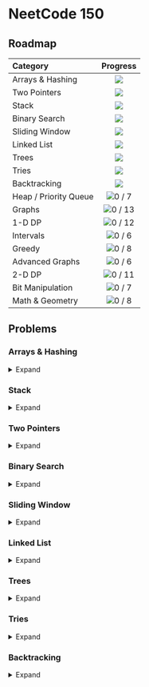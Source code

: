 # NeetCode 150

## Roadmap
| Category | Progress |
|:---------|:--------:|
| Arrays & Hashing | <picture><img src="https://img.shields.io/badge/9%20/%209-Solved-ffffff?style=flat&color=1f883d"></picture> |
| Two Pointers | <picture><img src="https://img.shields.io/badge/5%20/%205-Solved-ffffff?style=flat&color=1f883d"></picture> |
| Stack | <picture><img src="https://img.shields.io/badge/7%20/%207-Solved-ffffff?style=flat&color=1f883d"></picture> |
| Binary Search |  <picture><img src="https://img.shields.io/badge/7%20/%207-Solved-ffffff?style=flat&color=1f883d"></picture> |
| Sliding Window |  <picture><img src="https://img.shields.io/badge/6%20/%206-Solved-ffffff?style=flat&color=1f883d"></picture> |
| Linked List | <picture><img src="https://img.shields.io/badge/11%20/%2011-Solved-ffffff?style=flat&color=1f883d"></picture> |
| Trees | <picture><img src="https://img.shields.io/badge/15%20/%2015-Solved-ffffff?style=flat&color=1f883d"></picture> |
| Tries | <picture><img src="https://img.shields.io/badge/3%20/%203-Solved-ffffff?style=flat&color=1f883d"></picture> |
| Backtracking | <picture><img src="https://img.shields.io/badge/5%20/%209-Solved-ffffff?style=flat&color=ffffff"></picture> |
| Heap / Priority Queue | ![0 / 7](https://img.shields.io/badge/0%20/%207-Solved-ffffff?style=flat&color=ffffff) |
| Graphs | ![0 / 13](https://img.shields.io/badge/0%20/%2013-Solved-ffffff?style=flat&color=ffffff) |
| 1-D DP | ![0 / 12](https://img.shields.io/badge/0%20/%2012-Solved-ffffff?style=flat&color=ffffff) |
| Intervals | ![0 / 6](https://img.shields.io/badge/0%20/%206-Solved-ffffff?style=flat&color=ffffff) |
| Greedy | ![0 / 8](https://img.shields.io/badge/0%20/%208-Solved-ffffff?style=flat&color=ffffff) |
| Advanced Graphs | ![0 / 6](https://img.shields.io/badge/0%20/%206-Solved-ffffff?style=flat&color=ffffff) |
| 2-D DP | ![0 / 11](https://img.shields.io/badge/0%20/%2011-Solved-ffffff?style=flat&color=ffffff) |
| Bit Manipulation | ![0 / 7](https://img.shields.io/badge/0%20/%207-Solved-ffffff?style=flat&color=ffffff) |
| Math & Geometry | ![0 / 8](https://img.shields.io/badge/0%20/%208-Solved-ffffff?style=flat&color=ffffff) |

## Problems

### Arrays & Hashing
<details>
  <summary>Expand</summary>
  
  | Problem | Solution |
  |:--------|:--------:|
  | [Contains Duplicate](https://neetcode.io/problems/duplicate-integer) | [C++](https://github.com/delcanovega/NeetCode/blob/main/01_Arrays_and_Hashing/01_Contains_Duplicate/main.cpp) |
  | [Valid Anagram](https://neetcode.io/problems/is-anagram) | [C++](https://github.com/delcanovega/NeetCode/blob/main/01_Arrays_and_Hashing/02_Anagram/main.cpp) |
  | [Two Sum](https://neetcode.io/problems/two-integer-sum) | [C++](https://github.com/delcanovega/NeetCode/blob/main/01_Arrays_and_Hashing/03_Two_Sum/main.cpp) |
  | [Group Anagrams](https://neetcode.io/problems/anagram-groups) | [C++](https://github.com/delcanovega/NeetCode/blob/main/01_Arrays_and_Hashing/04_Group_Anagrams/main.cpp) |
  | [Top K Frequent Elements](https://neetcode.io/problems/top-k-elements-in-list) | [C++](https://github.com/delcanovega/NeetCode/blob/main/01_Arrays_and_Hashing/05_Top_K_Frequent_Elements/main.cpp) |
  | [Encode and Decode Strings](https://neetcode.io/problems/string-encode-and-decode) | [C++](https://github.com/delcanovega/NeetCode/blob/main/01_Arrays_and_Hashing/06_Encode_and_Decode_Strings/main.cpp) |
  | [Products of Array Except Self](https://neetcode.io/problems/products-of-array-discluding-self) | [C++](https://github.com/delcanovega/NeetCode/blob/main/01_Arrays_and_Hashing/07_Products_of_Array_Except_Self/main.cpp) |
  | [Valid Sudoku](https://neetcode.io/problems/valid-sudoku) | [C++](https://github.com/delcanovega/NeetCode/blob/main/01_Arrays_and_Hashing/08_Valid_Sudoku/main.cpp) |
  | [Longest Consecutive Sequence](https://neetcode.io/problems/longest-consecutive-sequence) | [C++](https://github.com/delcanovega/NeetCode/blob/main/01_Arrays_and_Hashing/09_Longest_Consecutive_Sequence/main.cpp) |
</details>

### Stack
<details>
  <summary>Expand</summary>
  
  | Problem | Solution |
  |:--------|:--------:|
  | [Valid Parentheses](https://neetcode.io/problems/validate-parentheses) | [C++](https://github.com/delcanovega/NeetCode/blob/main/02_Stack/01_Valid_Parentheses/main.cpp) |
  | [Minimum Stack](https://neetcode.io/problems/minimum-stack) | [C++](https://github.com/delcanovega/NeetCode/blob/main/02_Stack/02_Minimum_Stack/main.cpp) |
  | [Evaluate Reverse Polish Notation](https://neetcode.io/problems/evaluate-reverse-polish-notation) | [C++](https://github.com/delcanovega/NeetCode/blob/main/02_Stack/03_Evaluate_Reverse_Polish_Notation/main.cpp) |
  | [Generate Parentheses](https://neetcode.io/problems/generate-parentheses) | [C++](https://github.com/delcanovega/NeetCode/blob/main/02_Stack/04_Generate_Parentheses/main.cpp) |
  | [Daily Temperatures](https://neetcode.io/problems/daily-temperatures) | [C++](https://github.com/delcanovega/NeetCode/blob/main/02_Stack/05_Daily_Temperatures/main.cpp) |
  | [Car Fleet](https://neetcode.io/problems/car-fleet) | [C++](https://github.com/delcanovega/NeetCode/blob/main/02_Stack/06_Car_Fleet/main.cpp) |
  | [Largest Rectangle in Histogram](https://neetcode.io/problems/largest-rectangle-in-histogram) | [C++](https://github.com/delcanovega/NeetCode/blob/main/02_Stack/07_Largest_Rectangle_in_Histogram/main.cpp) |
</details>

### Two Pointers
<details>
  <summary>Expand</summary>
  
  | Problem | Solution |
  |:--------|:--------:|
  | [Valid Palindrome](https://neetcode.io/problems/is-palindrome) | [C++](https://github.com/delcanovega/NeetCode/blob/main/03_Two_Pointers/01_Valid_Palindrome/main.cpp) |
  | [Two Integer Sum II](https://neetcode.io/problems/two-integer-sum-ii) | [C++](https://github.com/delcanovega/NeetCode/blob/main/03_Two_Pointers/02_Two_Integer_Sum_II/main.cpp) |
  | [3Sum](https://neetcode.io/problems/three-integer-sum) | [C++](https://github.com/delcanovega/NeetCode/blob/main/03_Two_Pointers/03_3Sum/main.cpp) |
  | [Container With Most Water](https://neetcode.io/problems/max-water-container) | [C++](https://github.com/delcanovega/NeetCode/blob/main/03_Two_Pointers/04_Container_with_Most_Water/main.cpp) |
  | [Trapping Rain Water](https://neetcode.io/problems/trapping-rain-water) | [C++](https://github.com/delcanovega/NeetCode/blob/main/03_Two_Pointers/05_Trapping_Rain_Water/main.cpp) |
</details>

### Binary Search
<details>
  <summary>Expand</summary>
  
  | Problem | Solution |
  |:--------|:--------:|
  | [Binary Search](https://neetcode.io/problems/binary-search) | [C++](https://github.com/delcanovega/NeetCode/blob/main/04_Binary_Search/01_Binary_Search/main.cpp) |
  | [Search a 2D Matrix](https://neetcode.io/problems/search-2d-matrix) | [C++](https://github.com/delcanovega/NeetCode/blob/main/04_Binary_Search/02_Search_a_2D_Matrix/main.cpp) |
  | [Koko Eating Bananas](https://neetcode.io/problems/eating-bananas) | [C++](https://github.com/delcanovega/NeetCode/blob/main/04_Binary_Search/03_Koko_Eating_Bananas/main.cpp) |
  | [Find Minimum in Rotated Sorted Array](https://neetcode.io/problems/find-minimum-in-rotated-sorted-array) | [C++](https://github.com/delcanovega/NeetCode/blob/main/04_Binary_Search/04_Find_Minimum_in_Rotated_Sorted_Array/main.cpp) |
  | [Search in Rotated Sorted Array](https://neetcode.io/problems/find-target-in-rotated-sorted-array) | [C++](https://github.com/delcanovega/NeetCode/blob/main/04_Binary_Search/05_Search_in_Rotated_Sorted_Array/main.cpp) |
  | [Time Based Key-Value Store](https://neetcode.io/problems/time-based-key-value-store) | [C++](https://github.com/delcanovega/NeetCode/blob/main/04_Binary_Search/06_Time_Based_Key-Value_Store/main.cpp) |
  | [Median of Two Sorted Arrays](https://neetcode.io/problems/median-of-two-sorted-arrays) | [C++](https://github.com/delcanovega/NeetCode/blob/main/04_Binary_Search/07_Median_of_Two_Sorted_Arrays/main.cpp) |
</details>

### Sliding Window
<details>
  <summary>Expand</summary>
  
  | Problem | Solution |
  |:--------|:--------:|
  | [Best Time to Buy and Sell Stock](https://neetcode.io/problems/buy-and-sell-crypto) | [C++](https://github.com/delcanovega/NeetCode/blob/main/05_Sliding_Window/01_Best_Time_to_Buy_and_Sell_Stock/main.cpp) |
  | [Longest Substring Without Repeating Characters](https://neetcode.io/problems/longest-substring-without-duplicates) | [C++](https://github.com/delcanovega/NeetCode/blob/main/05_Sliding_Window/02_Longest_Substring_Without_Repeating_Characters/main.cpp) |
  | [Longest Repeating Character Replacement](https://neetcode.io/problems/longest-repeating-substring-with-replacement) | [C++](https://github.com/delcanovega/NeetCode/blob/main/05_Sliding_Window/03_Longest_Repeating_Character_Replacement/main.cpp) |
  | [Permutation in String](https://neetcode.io/problems/permutation-string) | [C++](https://github.com/delcanovega/NeetCode/blob/main/05_Sliding_Window/04_Permutation_in_String/main.cpp) |
  | [Minimum Window Substring](https://neetcode.io/problems/minimum-window-with-characters) | [C++](https://github.com/delcanovega/NeetCode/blob/main/05_Sliding_Window/05_Minimum_Window_Substring/main.cpp) |
  | [Sliding Window Maximum](https://neetcode.io/problems/sliding-window-maximum) | [C++](https://github.com/delcanovega/NeetCode/blob/main/05_Sliding_Window/06_Sliding_Window_Maximum/main.cpp) |
</details>

### Linked List
<details>
  <summary>Expand</summary>
  
  | Problem | Solution |
  |:--------|:--------:|
  | [Reverse Linked List](https://neetcode.io/problems/reverse-a-linked-list) | [C++](https://github.com/delcanovega/NeetCode/blob/main/06_Linked_List/01_Reverse_Linked_List/main.cpp) |
  | [Merge Two Sorted Linked Lists](https://neetcode.io/problems/merge-two-sorted-linked-lists) | [C++](https://github.com/delcanovega/NeetCode/blob/main/06_Linked_List/02_Merge_Two_Sorted_Linked_Lists/main.cpp) |
  | [Linked List Cycle Detection](https://neetcode.io/problems/linked-list-cycle-detection) | [C++](https://github.com/delcanovega/NeetCode/blob/main/06_Linked_List/03_Linked_List_Cycle_Detection/main.cpp) |
  | [Reorder Linked List](https://neetcode.io/problems/reorder-linked-list) | [C++](https://github.com/delcanovega/NeetCode/blob/main/06_Linked_List/04_Reorder_Linked_List/main.cpp) |
  | [Remove Node From End of Linked List](https://neetcode.io/problems/remove-node-from-end-of-linked-list) | [C++](https://github.com/delcanovega/NeetCode/blob/main/06_Linked_List/05_Remove_Node_From_End_of_Linked_List/main.cpp) |
  | [Copy Linked List with Random Pointer](https://neetcode.io/problems/copy-linked-list-with-random-pointer) | [C++](https://github.com/delcanovega/NeetCode/blob/main/06_Linked_List/06_Copy_Linked_List_with_Random_Pointer/main.cpp) |
  | [Add Two Numbers](https://neetcode.io/problems/add-two-numbers) | [C++](https://github.com/delcanovega/NeetCode/blob/main/06_Linked_List/07_Add_Two_Numbers/main.cpp) |
  | [Find the Duplicate Number](https://neetcode.io/problems/find-duplicate-integer) | [C++](https://github.com/delcanovega/NeetCode/blob/main/06_Linked_List/08_Find_the_Duplicate_Number/main.cpp) |
  | [LRU Cache](https://neetcode.io/problems/lru-cache) | [C++](https://github.com/delcanovega/NeetCode/blob/main/06_Linked_List/09_LRU_Cache/main.cpp) |
  | [Merge K Sorted Linked Lists](https://neetcode.io/problems/merge-k-sorted-linked-lists) | [C++](https://github.com/delcanovega/NeetCode/blob/main/06_Linked_List/10_Merge_K_Sorted_Linked_Lists/main.cpp) |
  | [Reverse Nodes in K-Group](https://neetcode.io/problems/reverse-nodes-in-k-group) | [C++](https://github.com/delcanovega/NeetCode/blob/main/06_Linked_List/11_Reverse_Nodes_in_K-Group/main.cpp) |
</details>

### Trees
<details>
  <summary>Expand</summary>
  
  | Problem | Solution |
  |:--------|:--------:|
  | [Invert Binary Tree](https://neetcode.io/problems/invert-a-binary-tree) | [C++](https://github.com/delcanovega/NeetCode/blob/main/07_Trees/01_Invert_Binary_Tree/main.cpp) |
  | [Maximum Depth of Binary Tree](https://neetcode.io/problems/depth-of-binary-tree) | [C++](https://github.com/delcanovega/NeetCode/blob/main/07_Trees/02_Maximum_Depth_of_Binary_Tree/main.cpp) |
  | [Diameter of Binary Tree](https://neetcode.io/problems/binary-tree-diameter) | [C++](https://github.com/delcanovega/NeetCode/blob/main/07_Trees/03_Diameter_of_Binary_Tree/main.cpp) |
  | [Balanced Binary Tree](https://neetcode.io/problems/balanced-binary-tree) | [C++](https://github.com/delcanovega/NeetCode/blob/main/07_Trees/04_Balanced_Binary_Tree/main.cpp) |
  | [Same Binary Tree](https://neetcode.io/problems/same-binary-tree) | [C++](https://github.com/delcanovega/NeetCode/blob/main/07_Trees/05_Same_Binary_Tree/main.cpp) |
  | [Subtree of Another Tree](https://neetcode.io/problems/subtree-of-a-binary-tree) | [C++](https://github.com/delcanovega/NeetCode/blob/main/07_Trees/06_Subtree_of_Another_Tree/main.cpp) |
  | [Lowest Common Ancestor in Binary Search Tree](https://neetcode.io/problems/lowest-common-ancestor-in-binary-search-tree) | [C++](https://github.com/delcanovega/NeetCode/blob/main/07_Trees/07_Lowest_Common_Ancestor_in_Binary_Search_Tree/main.cpp) |
  | [Binary Tree Level Order Traversal](https://neetcode.io/problems/level-order-traversal-of-binary-tree) | [C++](https://github.com/delcanovega/NeetCode/blob/main/07_Trees/08_Binary_Tree_Level_Order_Traversal/main.cpp) |
  | [Binary Tree Right Side View](https://neetcode.io/problems/binary-tree-right-side-view) | [C++](https://github.com/delcanovega/NeetCode/blob/main/07_Trees/09_Binary_Tree_Right_Side_View/main.cpp) |
  | [Count Good Nodes in Binary Tree](https://neetcode.io/problems/count-good-nodes-in-binary-tree) | [C++](https://github.com/delcanovega/NeetCode/blob/main/07_Trees/10_Count_Good_Nodes_in_Binary_Tree/main.cpp) |
  | [Valid Binary Search Tree](https://neetcode.io/problems/valid-binary-search-tree) | [C++](https://github.com/delcanovega/NeetCode/blob/main/07_Trees/11_Valid_Binary_Search_Tree/main.cpp) |
  | [Kth Smallest Integer in BST](https://neetcode.io/problems/kth-smallest-integer-in-bst) | [C++](https://github.com/delcanovega/NeetCode/blob/main/07_Trees/12_Kth_Smallest_Integer_in_BST/main.cpp) |
  | [Construct Binary Tree from Preorder and Inorder Traversal](https://neetcode.io/problems/binary-tree-from-preorder-and-inorder-traversal) | [C++](https://github.com/delcanovega/NeetCode/blob/main/07_Trees/13_Construct_Binary_Tree_from_Preorder_and_Inorder_Traversal/main.cpp) |
  | [Binary Tree Maximum Path Sum](https://neetcode.io/problems/binary-tree-maximum-path-sum) | [C++](https://github.com/delcanovega/NeetCode/blob/main/07_Trees/14_Binary_Tree_Maximum_Path_Sum/main.cpp) |
  | [Serialize and Deserialize Binary Tree](https://neetcode.io/problems/serialize-and-deserialize-binary-tree) | [C++](https://github.com/delcanovega/NeetCode/blob/main/07_Trees/15_Serialize_and_Deserialize_Binary_Tree/main.cpp) |
</details>

### Tries
<details>
  <summary>Expand</summary>
  
  | Problem | Solution |
  |:--------|:--------:|
  | [Implement Trie (Prefix Tree)](https://neetcode.io/problems/implement-prefix-tree) | [C++](https://github.com/delcanovega/NeetCode/blob/main/08_Tries/01_Implement_Trie/main.cpp) |
  | [Design Add and Search Word Data Structure](https://neetcode.io/problems/design-word-search-data-structure) | [C++](https://github.com/delcanovega/NeetCode/blob/main/08_Tries/02_Design_Add_and_Search_Word_Data_Structuree/main.cpp) |
  | [Word Search II](https://neetcode.io/problems/dsearch-for-word-ii) | [C++](https://github.com/delcanovega/NeetCode/blob/main/08_Tries/03_Word_Search_II/main.cpp) |
</details>

### Backtracking
<details>
  <summary>Expand</summary>
  
  | Problem | Solution |
  |:--------|:--------:|
  | [Subsets](https://neetcode.io/problems/subsets) | [C++](https://github.com/delcanovega/NeetCode/blob/main/09_Backtracking/01_Subsets/main.cpp) |
  | [Combination Sum](https://neetcode.io/problems/combination-target-sum) | [C++](https://github.com/delcanovega/NeetCode/blob/main/09_Backtracking/02_Combination_Sum/main.cpp) |
  | [Combination Sum II](https://neetcode.io/problems/combination-target-sum-ii) | [C++](https://github.com/delcanovega/NeetCode/blob/main/09_Backtracking/03_Combination_Sum_II/main.cpp) |
  | [Permutations](https://neetcode.io/problems/permutations) | [C++](https://github.com/delcanovega/NeetCode/blob/main/09_Backtracking/04_Permutations/main.cpp) |
  | [Subsets II](https://neetcode.io/problems/subsets-ii) | [C++](https://github.com/delcanovega/NeetCode/blob/main/09_Backtracking/05_Subsets_II/main.cpp) |
</details>
